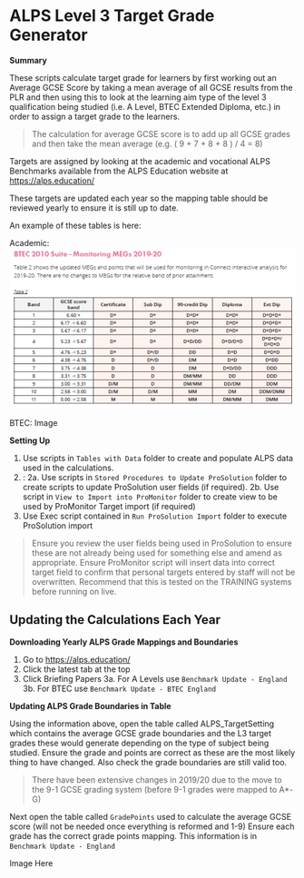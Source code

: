 # ALPS Level 3 Target Grade Generator
**Summary**

These scripts calculate target grade for learners by first working out an Average GCSE Score by taking a mean average of all GCSE results from the PLR and then using this to look at the learning aim type of the level 3 qualification being studied (i.e. A Level, BTEC Extended Diploma, etc.) in order to assign a target grade to the learners.

> The calculation for average GCSE score is to add up all GCSE grades and then take the mean average (e.g. ( 9 + 7 + 8 + 8 ) / 4 = 8)

Targets are assigned by looking at the academic and vocational ALPS Benchmarks available from the ALPS Education website at https://alps.education/

These targets are updated each year so the mapping table should be reviewed yearly to ensure it is still up to date.

An example of these tables is here:

Academic:
![A Level ALPS Table](https://github.com/robinwilson16/ALPSLevel3TargetGradeGenerator/blob/master/Target%20Grade%20Mapping%20Tables/A%20Level.png)

BTEC:
Image

**Setting Up**

1. Use scripts in `Tables with Data` folder to create and populate ALPS data used in the calculations.
2. :
2a. Use scripts in `Stored Procedures to Update ProSolution` folder to create scripts to update ProSolution user fields (if required).
2b. Use script in `View to Import into ProMonitor` folder to create view to be used by ProMonitor Target import (if required)
3. Use Exec script contained in `Run ProSolution Import` folder to execute ProSolution import
> Ensure you review the user fields being used in ProSolution to ensure these are not already being used for something else and amend as appropriate.
> Ensure ProMonitor script will insert data into correct target field to confirm that personal targets entered by staff will not be overwritten.
> Recommend that this is tested on the TRAINING systems before running on live.

## Updating the Calculations Each Year

**Downloading Yearly ALPS Grade Mappings and Boundaries**

1. Go to https://alps.education/
2. Click the latest tab at the top
3. Click Briefing Papers
3a. For A Levels use `Benchmark Update - England`
3b. For BTEC use `Benchmark Update - BTEC England`

**Updating ALPS Grade Boundaries in Table**

Using the information above, open the table called ALPS_TargetSetting which contains the average GCSE grade boundaries and the L3 target grades these would generate depending on the type of subject being studied.
Ensure the grade and points are correct as these are the most likely thing to have changed. Also check the grade boundaries are still valid too.


> There have been extensive changes in 2019/20 due to the move to the 9-1 GCSE grading system (before 9-1 grades were mapped to A*-G)

Next open the table called `GradePoints` used to calculate the average GCSE score (will not be needed once everything is reformed and 1-9)
Ensure each grade has the correct grade points mapping. This information is in `Benchmark Update - England`

Image Here
